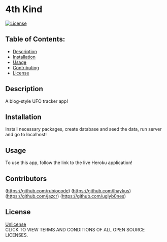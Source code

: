 
# 4th Kind

[![License](https://img.shields.io/badge/License-Unlicense%20-blue.svg)](https://opensource.org/licenses/Unlicense)

## Table of Contents:

* [Description](#description)
* [Installation](#installation)
* [Usage](#usage)
* [Contributing](#contributors)
* [License](#license)

## Description
A blog-style UFO tracker app!

## Installation
Install necessary packages, create database and seed the data, run server and go to localhost!

## Usage
To use this app, follow the link to the live Heroku application!

## Contributors
(https://github.com/rubiocode)
(https://github.com/lhaykus)
(https://github.com/jazcr)
(https://github.com/uglyb0nes)


## License
[Unlicense](https://opensource.org/licenses)<br>
CLICK TO VIEW TERMS AND CONDITIONS OF ALL OPEN SOURCE LICENSES.
    